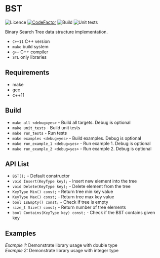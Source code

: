 # BST

![Licence](https://img.shields.io/github/license/AlexandarDjordjevic/BST?style=flat) 
[![CodeFactor](https://www.codefactor.io/repository/github/alexandardjordjevic/BST/badge)](https://www.codefactor.io/repository/github/alexandardjordjevic/BST)
![Build](https://github.com/AlexandarDjordjevic/BST/workflows/Build/badge.svg)
![Unit tests](https://github.com/AlexandarDjordjevic/BST/workflows/Unit%20tests/badge.svg)

Binary Search Tree data structure implementation.

* `C++11` C++ version
* `make` build system
* `g++` C++ compiler
* `STL` only libraries

## Requirements

* make
* gcc
* c++11

## Build

* `make all <debug=yes>` - Build all targets. Debug is optional
* `make unit_tests` - Build unit tests
* `make run_tests` - Run tests
* `make examples <debug=yes>` - Build examples. Debug is optional
* `make run_example_1 <debug=yes>` - Run example 1. Debug is optional
* `make run_example_2 <debug=yes>` - Run example 2. Debug is optional

## API List

* `BST();` - Default constructor
* `void Insert(KeyType key);` - Insert new element into the tree
* `void Delete(KeyType key);` - Delete element from the tree
* `KeyType Min() const;` - Return tree min key value
* `KeyType Max() const;` - Return tree max key value
* `bool IsEmpty() const;` - Check if tree is empty
* `size_t Size() const;` - Return number of tree elements
* `bool Contains(KeyType key) const;` - Check if the BST contains given key

## Examples

_Example 1:_ Demonstrate library usage with double type  
_Example 2:_ Demonstrate library usage with integer type
